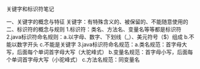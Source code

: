 关键字和标识符笔记



一、关键字的概念与特征
    关键字：有特殊含义的、被保留的、不能随意使用的
二、标识符的概念与规则
    1.标识符：类名、方法名、变量名等等都是标识符
    2.java标识符命名规则：a.以字母、数字、下划线（_）、美元符号（$）组成
                         b.不能以数字开头
                         c.不能是关键字
    3.java标识符命名规范：a.类名规范：首字母大写，后面每个单词首字母大写（大驼峰式）
                         b.变量名规范：首字母小写，后面每个单词首字母大写（小驼峰式）
                         c.方法名规范：同变量名

    



